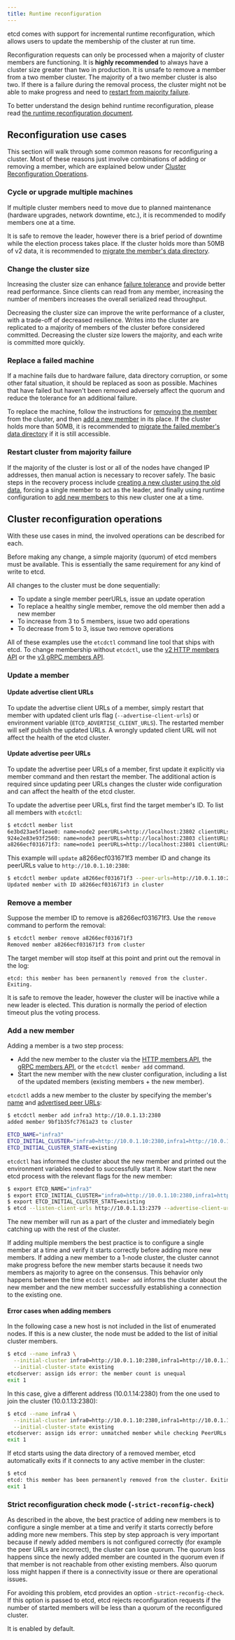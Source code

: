 ```yaml
---
title: Runtime reconfiguration
---
```


etcd comes with support for incremental runtime reconfiguration, which allows users to update the membership of the cluster at run time.

Reconfiguration requests can only be processed when a majority of cluster members are functioning. It is **highly recommended** to always have a cluster size greater than two in production. It is unsafe to remove a member from a two member cluster. The majority of a two member cluster is also two. If there is a failure during the removal process, the cluster might not be able to make progress and need to [restart from majority failure][majority failure].

To better understand the design behind runtime reconfiguration, please read [the runtime reconfiguration document][runtime-reconf].

## Reconfiguration use cases

This section will walk through some common reasons for reconfiguring a cluster. Most of these reasons just involve combinations of adding or removing a member, which are explained below under [Cluster Reconfiguration Operations][cluster-reconf].

### Cycle or upgrade multiple machines

If multiple cluster members need to move due to planned maintenance (hardware upgrades, network downtime, etc.), it is recommended to modify members one at a time.

It is safe to remove the leader, however there is a brief period of downtime while the election process takes place. If the cluster holds more than 50MB of v2 data, it is recommended to [migrate the member's data directory][member migration].

### Change the cluster size

Increasing the cluster size can enhance [failure tolerance][fault tolerance table] and provide better read performance. Since clients can read from any member, increasing the number of members increases the overall serialized read throughput.

Decreasing the cluster size can improve the write performance of a cluster, with a trade-off of decreased resilience. Writes into the cluster are replicated to a majority of members of the cluster before considered committed. Decreasing the cluster size lowers the majority, and each write is committed more quickly.

### Replace a failed machine

If a machine fails due to hardware failure, data directory corruption, or some other fatal situation, it should be replaced as soon as possible. Machines that have failed but haven't been removed adversely affect the quorum and reduce the tolerance for an additional failure.

To replace the machine, follow the instructions for [removing the member][remove member] from the cluster, and then [add a new member][add member] in its place. If the cluster holds more than 50MB, it is recommended to [migrate the failed member's data directory][member migration] if it is still accessible.

### Restart cluster from majority failure

If the majority of the cluster is lost or all of the nodes have changed IP addresses, then manual action is necessary to recover safely. The basic steps in the recovery process include [creating a new cluster using the old data][disaster recovery], forcing a single member to act as the leader, and finally using runtime configuration to [add new members][add member] to this new cluster one at a time.

## Cluster reconfiguration operations

With these use cases in mind, the involved operations can be described for each.

Before making any change, a simple majority (quorum) of etcd members must be available. This is essentially the same requirement for any kind of write to etcd.

All changes to the cluster must be done sequentially:

* To update a single member peerURLs, issue an update operation
* To replace a healthy single member, remove the old member then add a new member
* To increase from 3 to 5 members, issue two add operations
* To decrease from 5 to 3, issue two remove operations

All of these examples use the `etcdctl` command line tool that ships with etcd. To change membership without `etcdctl`, use the [v2 HTTP members API][member-api] or the [v3 gRPC members API][member-api-grpc].

### Update a member

#### Update advertise client URLs

To update the advertise client URLs of a member, simply restart that member with updated client urls flag (`--advertise-client-urls`) or environment variable (`ETCD_ADVERTISE_CLIENT_URLS`). The restarted member will self publish the updated URLs. A wrongly updated client URL will not affect the health of the etcd cluster.

#### Update advertise peer URLs

To update the advertise peer URLs of a member, first update it explicitly via member command and then restart the member. The additional action is required since updating peer URLs changes the cluster wide configuration and can affect the health of the etcd cluster.

To update the advertise peer URLs, first find the target member's ID. To list all members with `etcdctl`:

```sh
$ etcdctl member list
6e3bd23ae5f1eae0: name=node2 peerURLs=http://localhost:23802 clientURLs=http://127.0.0.1:23792
924e2e83e93f2560: name=node3 peerURLs=http://localhost:23803 clientURLs=http://127.0.0.1:23793
a8266ecf031671f3: name=node1 peerURLs=http://localhost:23801 clientURLs=http://127.0.0.1:23791
```

This example will `update` a8266ecf031671f3 member ID and change its peerURLs value to `http://10.0.1.10:2380`:

```sh
$ etcdctl member update a8266ecf031671f3 --peer-urls=http://10.0.1.10:2380
Updated member with ID a8266ecf031671f3 in cluster
```

### Remove a member

Suppose the member ID to remove is a8266ecf031671f3. Use the `remove` command to perform the removal:

```sh
$ etcdctl member remove a8266ecf031671f3
Removed member a8266ecf031671f3 from cluster
```

The target member will stop itself at this point and print out the removal in the log:

```
etcd: this member has been permanently removed from the cluster. Exiting.
```

It is safe to remove the leader, however the cluster will be inactive while a new leader is elected. This duration is normally the period of election timeout plus the voting process.

### Add a new member

Adding a member is a two step process:

 * Add the new member to the cluster via the [HTTP members API][member-api], the [gRPC members API][member-api-grpc], or the `etcdctl member add` command.
 * Start the new member with the new cluster configuration, including a list of the updated members (existing members + the new member).

`etcdctl` adds a new member to the cluster by specifying the member's [name][conf-name] and [advertised peer URLs][conf-adv-peer]:

```sh
$ etcdctl member add infra3 http://10.0.1.13:2380
added member 9bf1b35fc7761a23 to cluster

ETCD_NAME="infra3"
ETCD_INITIAL_CLUSTER="infra0=http://10.0.1.10:2380,infra1=http://10.0.1.11:2380,infra2=http://10.0.1.12:2380,infra3=http://10.0.1.13:2380"
ETCD_INITIAL_CLUSTER_STATE=existing
```

`etcdctl` has informed the cluster about the new member and printed out the environment variables needed to successfully start it. Now start the new etcd process with the relevant flags for the new member:

```sh
$ export ETCD_NAME="infra3"
$ export ETCD_INITIAL_CLUSTER="infra0=http://10.0.1.10:2380,infra1=http://10.0.1.11:2380,infra2=http://10.0.1.12:2380,infra3=http://10.0.1.13:2380"
$ export ETCD_INITIAL_CLUSTER_STATE=existing
$ etcd --listen-client-urls http://10.0.1.13:2379 --advertise-client-urls http://10.0.1.13:2379 --listen-peer-urls http://10.0.1.13:2380 --initial-advertise-peer-urls http://10.0.1.13:2380 --data-dir %data_dir%
```

The new member will run as a part of the cluster and immediately begin catching up with the rest of the cluster.

If adding multiple members the best practice is to configure a single member at a time and verify it starts correctly before adding more new members. If adding a new member to a 1-node cluster, the cluster cannot make progress before the new member starts because it needs two members as majority to agree on the consensus. This behavior only happens between the time `etcdctl member add` informs the cluster about the new member and the new member successfully establishing a connection to the existing one.

#### Error cases when adding members

In the following case a new host is not included in the list of enumerated nodes. If this is a new cluster, the node must be added to the list of initial cluster members.

```sh
$ etcd --name infra3 \
  --initial-cluster infra0=http://10.0.1.10:2380,infra1=http://10.0.1.11:2380,infra2=http://10.0.1.12:2380 \
  --initial-cluster-state existing
etcdserver: assign ids error: the member count is unequal
exit 1
```

In this case, give a different address (10.0.1.14:2380) from the one used to join the cluster (10.0.1.13:2380):

```sh
$ etcd --name infra4 \
  --initial-cluster infra0=http://10.0.1.10:2380,infra1=http://10.0.1.11:2380,infra2=http://10.0.1.12:2380,infra4=http://10.0.1.14:2380 \
  --initial-cluster-state existing
etcdserver: assign ids error: unmatched member while checking PeerURLs
exit 1
```

If etcd starts using the data directory of a removed member, etcd automatically exits if it connects to any active member in the cluster:

```sh
$ etcd
etcd: this member has been permanently removed from the cluster. Exiting.
exit 1
```

### Strict reconfiguration check mode (`-strict-reconfig-check`)

As described in the above, the best practice of adding new members is to configure a single member at a time and verify it starts correctly before adding more new members. This step by step approach is very important because if newly added members is not configured correctly (for example the peer URLs are incorrect), the cluster can lose quorum. The quorum loss happens since the newly added member are counted in the quorum even if that member is not reachable from other existing members. Also quorum loss might happen if there is a connectivity issue or there are operational issues.

For avoiding this problem, etcd provides an option `-strict-reconfig-check`. If this option is passed to etcd, etcd rejects reconfiguration requests if the number of started members will be less than a quorum of the reconfigured cluster.

It is enabled by default.

[add member]: #add-a-new-member
[cluster-reconf]: #cluster-reconfiguration-operations
[conf-adv-peer]: configuration.md#-initial-advertise-peer-urls
[conf-name]: configuration.md#-name
[disaster recovery]: recovery.md
[fault tolerance table]: ../v2/admin_guide.md#fault-tolerance-table
[majority failure]: #restart-cluster-from-majority-failure
[member-api]: ../v2/members_api.md
[member-api-grpc]: ../dev-guide/api_reference_v3.md#service-cluster-etcdserveretcdserverpbrpcproto
[member migration]: ../v2/admin_guide.md#member-migration
[remove member]: #remove-a-member
[runtime-reconf]: runtime-reconf-design.md

